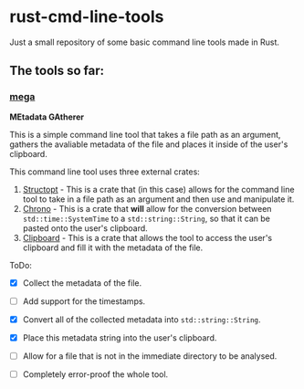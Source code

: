 # rust-cmd-line-tools
Just a small repository of some basic command line tools made in Rust.

## The tools so far:

### [mega](https://github.com/MetallicSquid/rust-cmd-line-tools/tree/master/mega)

**MEtadata GAtherer**

This is a simple command line tool that takes a file path as an argument, gathers the avaliable metadata of the file and places it inside of the user's clipboard.

This command line tool uses three external crates:
1.  [Structopt](https://github.com/TeXitoi/structopt) - This is a crate that (in this case) allows for the command line tool to take in a file path as an argument and then use and manipulate it.
2.  [Chrono](https://github.com/chronotope/chrono) - This is a crate that **will** allow for the conversion between `std::time::SystemTime` to a `std::string::String`, so that it can be pasted onto the user's clipboard.
3.  [Clipboard](https://github.com/aweinstock314/rust-clipboard) - This is a crate that allows the tool to access the user's clipboard and fill it with the metadata of the file.

ToDo:
 - [x]  Collect the metadata of the file.
 - [ ]  Add support for the timestamps. 
 - [x]  Convert all of the collected metadata into `std::string::String`.
 - [x]  Place this metadata string into the user's clipboard.
 - [ ]  Allow for a file that is not in the immediate directory to be analysed. 
 - [ ]  Completely error-proof the whole tool.



